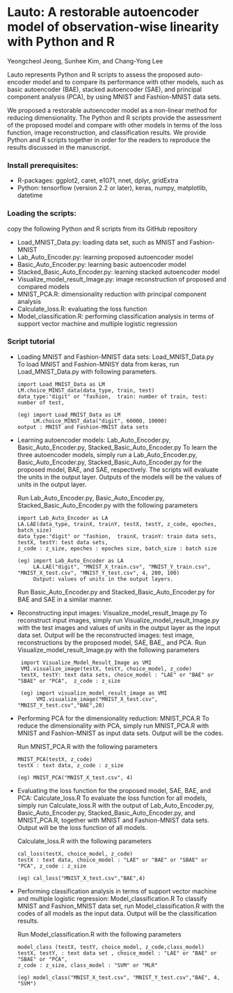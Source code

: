 # Lauto: A restorable autoencoder model of observation-wise linearity with Python and R


Yeongcheol Jeong, Sunhee Kim, and Chang-Yong Lee

Lauto represents Python and R scripts to assess the proposed auto-encoder model and to compare its performance with other models, such as basic autoencoder (BAE), stacked autoencoder (SAE), and principal component analysis (PCA), by using MNIST and Fashion-MNIST data sets.


We proposed a restorable autoencoder model as a non-linear method for reducing dimensionality. The Python and R scripts provide the assessment of the proposed model and compare with other models in terms of the loss function, image reconstruction, and classification results. We provide Python and R scripts together in order for the readers to reproduce the results discussed in the manuscript.

### Install prerequisites: 
* R-packages: ggplot2, caret, e1071, nnet, dplyr, gridExtra
* Python: tensorflow (version 2.2 or later), keras, numpy, matplotlib, datetime

### Loading the scripts: 
copy the following Python and R scripts from its GitHub repository
* Load_MNIST_Data.py: loading data set, such as MNIST and Fashion-MNIST
* Lab_Auto_Encoder.py: learning proposed autoencoder model
* Basic_Auto_Encoder.py: learning basic autoencoder model
* Stacked_Basic_Auto_Encoder.py: learning stacked autoencoder model
* Visualize_model_result_Image.py: image reconstruction of proposed and compared models
* MNIST_PCA.R: dimensionality reduction with principal component analysis
* Calculate_loss.R: evaluating the loss function
* Model_classification.R: performing classification analysis in terms of support vector machine and multiple logistic
 regression

### Script tutorial
* Loading MNIST and Fashion-MNIST data sets: Load_MNIST_Data.py   
To load MNIST and Fashion-MNISY data from keras, run Load_MNIST_Data.py with following parameters.   
    ```
    import Load_MNIST_Data as LM
    LM.choice_MINST_data(data_type, train, test)  
    data_type:"digit" or "fashion, 	train: number of train, test: number of test,	

    (eg) import Load_MNIST_Data as LM
         LM.choice_MINST_data("digit", 60000, 10000) 
    output : MNIST and Fashion-MNIST data sets
    ```
* Learning autoencoder models: Lab_Auto_Encoder.py, Basic_Auto_Encoder.py, Stacked_Basic_Auto_Encoder.py
To learn the three autoencoder models, simply run a Lab_Auto_Encoder.py, Basic_Auto_Encoder.py, Stacked_Basic_Auto_Encoder.py for the proposed model, BAE, and SAE, respectively. The scripts will evaluate the units in the output layer. Outputs of the models will be the values of units in the output layer.

    Run Lab_Auto_Encoder.py, Basic_Auto_Encoder.py, Stacked_Basic_Auto_Encoder.py with the following parameters
    ```    
    import Lab_Auto_Encoder as LA
    LA.LAE(data_type, trainX, trainY, testX, testY, z_code, epoches, batch_size)
    data_type:"digit" or "fashion, 	trainX, trainY: train data sets, testX, testY: test data sets,     
    z_code : z_size, epoches : epoches size, batch_size : batch size

    (eg) import Lab_Auto_Encoder as LA 
         LA.LAE("digit", "MNIST_X_train.csv", "MNIST_Y_train.csv", "MNIST_X_test.csv", "MNIST_Y_test.csv", 4, 200, 100)
         Output: values of units in the output layers. 
    ```     
    Run Basic_Auto_Encoder.py and Stacked_Basic_Auto_Encoder.py for BAE and SAE in a similar manner.

* Reconstructing input images: Visualize_model_result_Image.py
To reconstruct input images, simply run Visualize_model_result_Image.py with the test images and values of units in the output layer as the input data set. Output will be the reconstructed images: test image, reconstructions by the proposed model, SAE, BAE,, and PCA.
Run Visualize_model_result_Image.py with the following parameters
    ```  
     import Visualize_Model_Result_Image as VMI
     VMI.visualize_image(testX, testY, choice_model, z_code)
     testX, testY: text data sets, choice_model : "LAE" or "BAE" or "SBAE" or "PCA",  z_code : z_size
     
     (eg) import visualize_model_result_image as VMI 
          VMI.visualize_image("MNIST_X_test.csv", "MNIST_Y_test.csv","BAE",20)
    ```   
    
* Performing PCA for the dimensionality reduction: MNIST_PCA.R
To reduce the dimensionality with PCA, simply run MNIST_PCA.R with MNIST and Fashion-MNIST as input data sets. Output will be the codes. 

    Run MNIST_PCA.R with the following parameters
    ```  
    MNIST_PCA(testX, z_code) 
    testX : text data, z_code : z_size
    
    (eg) MNIST_PCA("MNIST_X_test.csv", 4)

     ```  
* Evaluating the loss function for the proposed model, SAE, BAE, and PCA: Calculate_loss.R
To evaluate the loss function for all models, simply run Calculate_loss.R with the output of Lab_Auto_Encoder.py, Basic_Auto_Encoder.py, Stacked_Basic_Auto_Encoder.py, and MNIST_PCA.R, together with MNIST and Fashion-MNIST data sets. Output will be the loss function of all models.

    Calculate_loss.R with the following parameters
    ```  
    cal_loss(testX, choice_model, z_code)
    testX : text data, choice_model : "LAE" or "BAE" or "SBAE" or "PCA", z_code : z_size

    (eg) cal_loss("MNIST_X_test.csv","BAE",4)

     ```  
* Performing classification analysis in terms of support vector machine and multiple logistic regression: Model_classification.R
To classify MNIST and Fashion_MNIST data set, run Model_classification.R with the codes of all models as the input data. Output will be the classification results.

    Run Model_classification.R with the following parameters
    ```  
    model_class (testX, testY, choice_model, z_code,class_model)
    testX, testY, : text data set , choice_model : "LAE" or "BAE" or "SBAE" or "PCA", 
    z_code : z_size, class_model : "SVM" or "MLR"

    (eg) model_class("MNIST_X_test.csv", "MNIST_Y_test.csv","BAE", 4, "SVM")
     ```  

